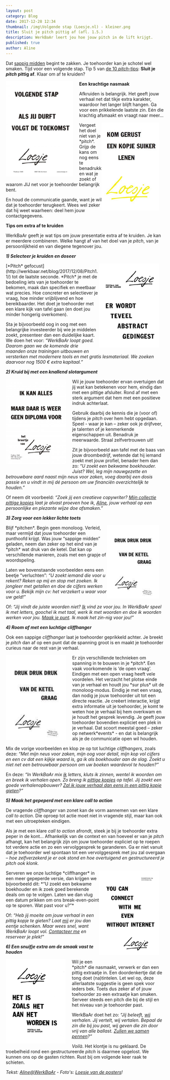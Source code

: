 ```yaml
---
layout: post
category: Blog
date: 2017-12-28 12:34
thumbnail: /img\Volgende stap (Loesje.nl) - kleiner.png
title: Sluit je pitch pittig af (afl. 1.5.)
description: WerkBaAr leert jou hoe jouw pitch in de lift krijgt.
published: true
author: Aline
---
```


Dat [sappig midden](http://werkbaar.net/blog/2017/12/22/Pitch1.2.2/) begint te zakken. Je toehoorder kan je schotel wel smaken. Tijd voor een volgende stap. Tip 5 van [de 10  *pitch*-tips](http://werkbaar.net/blog/2017/12/01/pitch1.0/): **Sluit je *pitch* pittig af**. Klaar om af te kruiden?

<img alt="Pitch1.5." class="img-responsive" style="float: left;margin:0 20px 15px 0" src="/img\Volgende stap (Loesje.nl) - kleiner.png">

**Een krachtige nasmaak**

Afkruiden is belangrijk. Het geeft jouw verhaal net dat tikje extra karakter, waardoor het langer blijft hangen. 
Ga voor een prikkelende laatste zin. Eén die krachtig afsmaakt en vraagt naar meer... 

<img alt="Pitch1.5." class="img-responsive" style="float: right;margin:0 20px 15px 0" src="/img\Kom gerust lenen (loesje).jpg">
Vergeet het doel niet van je *pitch*. Grijp de kans om nog eens te benadrukken wat je zoekt of waarom JIJ net voor je toehoorder belangrijk bent.

En houd de communicatie gaande, want je wil dat je toehoorder terugkeert. Wees wel zeker dat hij weet waarheen: deel hem jouw contactgegevens. 

**Tips om extra af te kruiden**

WerkBaAr geeft je wat tips om jouw presentatie extra af te kruiden. Je kan er meerdere combineren. Welke hangt af van het doel van je *pitch*, van je persoonlijkheid en van diegene tegenover jou.

***1) Selecteer je kruiden en doseer***

<img alt="Pitch1.5." class="img-responsive" style="float: right;margin:0 20px 15px 0" src="/img\Te veel abstract (loesje).png">
[*Pitch* gefocust](http://werkbaar.net/blog/2017/12/08/Pitch1.1/) tot de laatste seconde. *Pitch* je met de bedoeling iets van je toehoorder te bekomen, maak dan specifiek en meetbaar wat precies. Hoe concreter en selectiever je vraag, hoe minder vrijblijvend en hoe bereikbaarder. Het doet je toehoorder met een klare kijk van tafel gaan (en doet jou minder hongerig overkomen).

Sta je bijvoorbeeld oog in oog met een belangrijke investeerder bij wie je middelen zoekt, presenteer dan een duidelijke kaart. We doen het voor: *“WerkBaAr loopt goed. Daarom gaan we de komende drie maanden onze trainingen uitbouwen en versterken met modernere tools en met gratis lesmateriaal. We zoeken daarvoor nog 1500 € extra kapitaal.”*

***2) Kruid bij met een knallend slotargument***

<img alt="Pitch1.5." class="img-responsive" style="float: left;margin:0 20px 15px 0" src="/img\Ik kan alles - diploma (Loesje.nl).png">
Wil je jouw toehoorder ervan overtuigen dat jij wat kan betekenen voor hem, eindig dan met een pittige afsluiter. Rond af met een sterk argument dat hem met een positieve indruk achterlaat. 

Gebruik daarbij de kennis die je (voor of) tijdens je *pitch* over hem hebt opgedaan. Speel - waar je kan – zeker ook je drijfveer, je talenten of je kenmerkende eigenschappen uit. Benadruk je meerwaarde. Straal zelfvertrouwen uit! 

Zit je bijvoorbeeld aan tafel met de baas van jouw droombedrijf, wetende dat hij iemand zoekt met jouw profiel, benader hem dan zo: *“U zoekt een bekwame boekhouder. Juist? Wel, leg mijn nauwgezette en betrouwbare aard naast mijn neus voor zaken, voeg daarbij een dosis passie en u vindt in mij dé persoon om uw financiën overzichtelijk te houden.”* 

Of neem dit voorbeeld: *“Zoek jij een creatieve copywriter? [Mijn collectie pittige kopjes](http://werkbaar.net/blog/) laat je alvast proeven hoe ik, [Aline](http://werkbaar.net/#gastvrouw), jouw verhaal op een persoonlijke en plezante wijze doe afsmaken.”*

***3) Zorg voor een lekker lichte toets***

<img alt="Pitch1.5." class="img-responsive" style="float: right;margin:0 20px 15px 0" src="/img\Druk druk druk (loesje).jpg">
Blijf *pitchen*. Begin geen monoloog. Verleid, maar vermijd dat jouw toehoorder een punthoofd krijgt. Was jouw “sappige midden” geladen, neem dan zeker op het eind van je *pitch* wat druk van de ketel. Dat kan op verschillende manieren, zoals met een grapje of woordspeling.

Laten we bovenstaande voorbeelden eens een beetje “verluchten”: *“U zoekt iemand die voor u rekent? Reken op mij en stop met zoeken. Ik jongleer met getallen en doe de cijfers werken voor u. Bekijk mijn cv: het verzekert u waar voor uw geld!”*

Of: *“Jij vindt de juiste woorden niet? [Ik](http://werkbaar.net/#gastvrouw) vind ze voor jou. In WerkBaAr speel ik met letters, goochel ik met taal, werk ik met woorden en doe ik woorden werken voor jou. [Maak je punt](http://werkbaar.net/#contact). Ik maak het zin-nig voor jou!”*

***4) Room af met een luchtige cliffhanger*** 

Ook een sappige *cliffhanger* laat je toehoorder geprikkeld achter. Je breekt je *pitch* dan af op een punt dat de spanning groot is en maakt je toehoorder curieus naar de rest van je verhaal.

<img alt="Pitch1.5." class="img-responsive" style="float: left;margin:0 20px 15px 0" src="/img\Druk druk druk - ketel (Loesje.nl).png">
Er zijn verschillende technieken om spanning in te bouwen in je *pitch*. Een vaak voorkomende is ‘de open vraag’. Eindigen met een open vraag heeft vele voordelen. Het verzacht het plotse einde van je verhaal en houdt jou *sur plus* uit de monoloog-modus. Eindig je met een vraag, dan nodig je jouw toehoorder uit tot een directe reactie. Je creëert interactie, krijgt extra informatie uit je toehoorder, je komt te weten hoe je verhaal bij hem overkwam en je houdt het gesprek levendig. Je geeft jouw toehoorder bovendien expliciet een plek in je verhaal. Dat scoort meestal goed – zeker op netwerk*events* - en dat is belangrijk als je de communicatie open wil houden. 

Mix de vorige voorbeelden en klop ze op tot luchtige *cliffhangers*, zoals deze: *“Met mijn neus voor zaken, mijn oog voor detail, mijn kop vol cijfers en een cv dat een kijkje waard is, ga ik als boekhouder aan de slag. Zoekt u niet net een betrouwbaar persoon om uw boeken waardevol te houden?”*

En deze: *“In WerkBaAr mix [ik](http://werkbaar.net/#gastvrouw) letters, kluts ik zinnen, wentel ik woorden om en breek ik verhalen open. Zo breng ik [pittige kopjes](http://werkbaar.net/blog/) op tafel. Jij zoekt een goede verhalenopbouwer? [Zal ik jouw verhaal dan eens in een pittig kopje gieten](http://werkbaar.net/#contact)?”*

***5) Maak het gepeperd met een klare call to action***

De vragende *cliffhanger* van zonet kan de vorm aannemen van een klare *call to action*. Die oproep tot actie moet niet in vragende stijl, maar kan ook met een uitroepteken eindigen.

Als je met een klare *call to action* afrondt, steek je bij je toehoorder extra peper in de kont… Afhankelijk van de context en van hoeveel er van je *pitch* afhangt, kan het belangrijk zijn om jouw toehoorder expliciet op te roepen tot verdere actie en zo een vervolggesprek te garanderen. Ga er niet vanuit dat je toehoorder wel spontaan tot een vervolggesprek  met jou zal overgaan *– hoe zelfverzekerd je er ook stond en hoe overtuigend en gestructureerd je *pitch* ook klonk.*  

<img alt="Pitch1.5." class="img-responsive" style="float: right;margin:0 20px 15px 0" src="/img\Connect (loesje).png">
Serveren we onze luchtige *cliffhanger* in een meer gepeperde versie, dan krijgen we bijvoorbeeld dit: *“U zoekt een bekwame boekhouder en ik zoek goed berekende deals om op te volgen. Laten we dan vlug een datum prikken om ons break-even-point op te sporen. Wat past voor u?”*

Of: *“Heb jij moeite om jouw verhaal in een pittig kopje te gieten? Laat [mij](http://werkbaar.net/#gastvrouw) er jou dan eentje schenken. Maar wees snel, want WerkBaAr loopt vol. [Contacteer me](http://werkbaar.net/#contact) en reserveer je plek!”*

***6) Een snuifje extra om de smaak vast te houden***

<img alt="Pitch1.5." class="img-responsive" style="float: left;margin:0 20px 15px 0" src="/img\Het is zoals het aan het worden is (loesje).png">
Wil je een *pitch* die nasmaakt, verwerk er dan een pittig extraatje in. Een doordenkertje dat de tong doet (na)tintelen. Let wel op, deze allerlaatste suggestie is geen spek voor ieders bek. Toets dus zeker af of jouw toehoorder zo een extraatje kan smaken. Serveer steeds een pitch die bij de stijl en het niveau van je toehoorder past.

WerkBaAr doet het zo: *“Jij beleeft, [wij](http://werkbaar.net/#gastvrouw) verhalen. Jij vertelt, wij vertalen. Bepaal de zin die bij jou past, wij geven die zin door vrij van alle ballast. [Zullen we samen pennen](http://werkbaar.net/#contact)?”*

*Voilà*. Het klontje is nu geklaard. De troebelheid rond een gestructureerde *pitch* is daarmee opgelost. We kunnen ons op de gasten richten. Rust bij om volgende keer raak te schieten.

*Tekst: [Aline@WerkBaAr](http://werkbaar.net/#gastvrouw) - Foto's: [Loesje van de posters](https://www.loesje.nl/)!*
<br><br>
